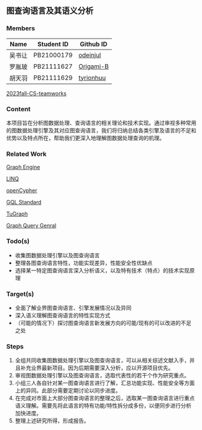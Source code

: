 ## 图查询语言及其语义分析

### Members
| Name | Student ID | Github ID  |
| ---- | ---------- | ---------- |
| 吴书让  | PB21000179 |[odeinjul](https://github.com/odeinjul)    |
| 罗胤玻  | PB21111627 | [Origami-B](https://github.com/Origami-B) |
| 胡天羽  | PB21111629 | [tyrionhuu](https://github.com/tyrionhuu) |

[2023fall-CS-teamworks](https://github.com/odeinjul/2023fall-CS-teamworks)

### Content

本项目旨在分析图数据处理、查询语言的相关理论和技术实现。通过审视多种常用的图数据处理引擎及其对应图查询语言，我们将归纳总结各类引擎及语言的不足和优势以及特点所在，帮助我们更深入地理解图数据处理查询的机理。

### Related Work

[Graph Engine](https://github.com/microsoft/GraphEngine)

[LINQ](https://learn.microsoft.com/en-us/dotnet/csharp/linq/)

[openCypher](https://opencypher.org/)

[GQL Standard](https://www.gqlstandards.org/)

[TuGraph](https://github.com/TuGraph-db/tugraph-db)

[Graph Query Genral](https://mashuai-ms.github.io/pubs/ccf2012.pdf)

### Todo(s)

- 收集图数据处理引擎以及图查询语言
- 整理各图查询语言特性，功能实现差异，性能安全性优缺点
- 选择某一特定图查询语言深入分析语义，以及特有技术（特点）的技术实现原理

### Target(s)

- 全面了解业界图查询语言、引擎发展情况以及异同
- 深入语义理解图查询语言的特性实现方式
- （可能的情况下）探讨图查询语言新发展方向的可能/现有的可以改进的不足之处

### Steps

1. 全组共同收集图数据处理引擎以及图查询语言，可以从相关综述文献入手，并且补充业界最新项目。因为后期需要深入分析，应以开源项目优先。
2. 审视图数据处理引擎以及图查询语言，选取代表性的若干个作为研究重点。
3. 小组三人各自针对某一图查询语言进行了解，汇总功能实现、性能安全等方面上的异同。此部分需要定期讨论以同步进度。
4. 在完成对市面上大部分图查询语言的整理之后，选取某一图查询语言进行重点语义理解。需要先将此语言的特有功能/特性拆分成多份，以便同步进行分析加快进度。
5. 整理上述研究所得，形成报告。
